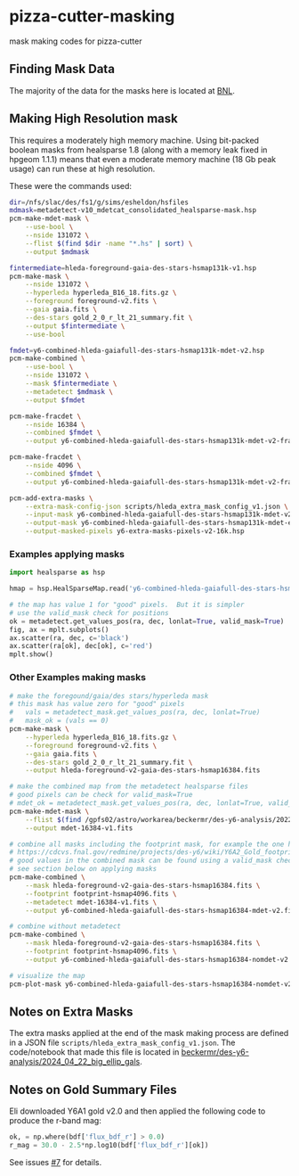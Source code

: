 # pizza-cutter-masking
mask making codes for pizza-cutter

## Finding Mask Data

The majority of the data for the masks here is located at [BNL](https://www.cosmo.bnl.gov/www/esheldon/data/y6-healsparse/).

## Making High Resolution mask

This requires a moderately high memory machine.  Using bit-packed boolean masks
from healsparse 1.8 (along with a memory leak fixed in hpgeom 1.1.1) means that
even a moderate memory machine (18 Gb peak usage) can run these at high
resolution.

These were the commands used:

```bash
dir=/nfs/slac/des/fs1/g/sims/esheldon/hsfiles
mdmask=metadetect-v10_mdetcat_consolidated_healsparse-mask.hsp
pcm-make-mdet-mask \
    --use-bool \
    --nside 131072 \
    --flist $(find $dir -name "*.hs" | sort) \
    --output $mdmask

fintermediate=hleda-foreground-gaia-des-stars-hsmap131k-v1.hsp
pcm-make-mask \
    --nside 131072 \
    --hyperleda hyperleda_B16_18.fits.gz \
    --foreground foreground-v2.fits \
    --gaia gaia.fits \
    --des-stars gold_2_0_r_lt_21_summary.fit \
    --output $fintermediate \
    --use-bool

fmdet=y6-combined-hleda-gaiafull-des-stars-hsmap131k-mdet-v2.hsp
pcm-make-combined \
    --use-bool \
    --nside 131072 \
    --mask $fintermediate \
    --metadetect $mdmask \
    --output $fmdet

pcm-make-fracdet \
    --nside 16384 \
    --combined $fmdet \
    --output y6-combined-hleda-gaiafull-des-stars-hsmap131k-mdet-v2-fracdet-16k.hsp

pcm-make-fracdet \
    --nside 4096 \
    --combined $fmdet \
    --output y6-combined-hleda-gaiafull-des-stars-hsmap131k-mdet-v2-fracdet-4k.hsp

pcm-add-extra-masks \
    --extra-mask-config-json scripts/hleda_extra_mask_config_v1.json \
    --input-mask y6-combined-hleda-gaiafull-des-stars-hsmap131k-mdet-v2.hsp \
    --output-mask y6-combined-hleda-gaiafull-des-stars-hsmap131k-mdet-extra-masks-v2.hsp \
    --output-masked-pixels y6-extra-masks-pixels-v2-16k.hsp
```

### Examples applying masks

```python
import healsparse as hsp

hmap = hsp.HealSparseMap.read('y6-combined-hleda-gaiafull-des-stars-hsmap16384-mdet-v2.fits')

# the map has value 1 for "good" pixels.  But it is simpler
# use the valid_mask check for positions
ok = metadetect.get_values_pos(ra, dec, lonlat=True, valid_mask=True)
fig, ax = mplt.subplots()
ax.scatter(ra, dec, c='black')
ax.scatter(ra[ok], dec[ok], c='red')
mplt.show()
```

### Other Examples making masks

```bash
# make the foregound/gaia/des stars/hyperleda mask
# this mask has value zero for "good" pixels
#   vals = metadetect_mask.get_values_pos(ra, dec, lonlat=True)
#   mask_ok = (vals == 0)
pcm-make-mask \
    --hyperleda hyperleda_B16_18.fits.gz \
    --foreground foreground-v2.fits \
    --gaia gaia.fits \
    --des-stars gold_2_0_r_lt_21_summary.fit \
    --output hleda-foreground-v2-gaia-des-stars-hsmap16384.fits

# make the combined map from the metadetect healsparse files
# good pixels can be check for valid_mask=True
# mdet_ok = metadetect_mask.get_values_pos(ra, dec, lonlat=True, valid_mask=True)
pcm-make-mdet-mask \
    --flist $(find /gpfs02/astro/workarea/beckermr/des-y6-analysis/2022_04_21_run_mdet_final_v2/data_final_nogcut/ -name "*.hs") \
    --output mdet-16384-v1.fits

# combine all masks including the footprint mask, for example the one here
# https://cdcvs.fnal.gov/redmine/projects/des-y6/wiki/Y6A2_Gold_footprint
# good values in the combined mask can be found using a valid_mask check,
# see section below on applying masks
pcm-make-combined \
    --mask hleda-foreground-v2-gaia-des-stars-hsmap16384.fits \
    --footprint footprint-hsmap4096.fits \
    --metadetect mdet-16384-v1.fits \
    --output y6-combined-hleda-gaiafull-des-stars-hsmap16384-mdet-v2.fits

# combine without metadetect
pcm-make-combined \
    --mask hleda-foreground-v2-gaia-des-stars-hsmap16384.fits \
    --footprint footprint-hsmap4096.fits \
    --output y6-combined-hleda-gaiafull-des-stars-hsmap16384-nomdet-v2.fits

# visualize the map
pcm-plot-mask y6-combined-hleda-gaiafull-des-stars-hsmap16384-nomdet-v2.fits
```

## Notes on Extra Masks

The extra masks applied at the end of the mask making process are defined in a
JSON file `scripts/hleda_extra_mask_config_v1.json`.  The code/notebook that made
this file is located in [beckermr/des-y6-analysis/2024_04_22_big_ellip_gals](https://github.com/beckermr/des-y6-analysis/tree/main/2024_04_22_big_ellip_gals).

## Notes on Gold Summary Files

Eli downloaded Y6A1 gold v2.0 and then applied the following code to produce the r-band mag:

```python
ok, = np.where(bdf['flux_bdf_r'] > 0.0)
r_mag = 30.0 - 2.5*np.log10(bdf['flux_bdf_r'][ok])
```

See issues [#7](https://github.com/beckermr/pizza-cutter-masking/issues/7) for details.
